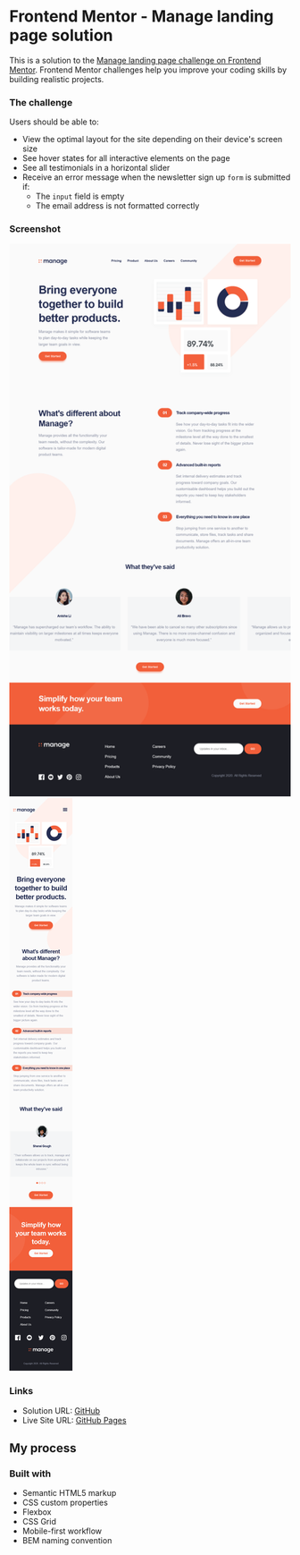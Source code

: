# Frontend Mentor - Manage landing page solution

This is a solution to the [Manage landing page challenge on Frontend Mentor](https://www.frontendmentor.io/challenges/manage-landing-page-SLXqC6P5). Frontend Mentor challenges help you improve your coding skills by building realistic projects.

### The challenge

Users should be able to:

- View the optimal layout for the site depending on their device's screen size
- See hover states for all interactive elements on the page
- See all testimonials in a horizontal slider
- Receive an error message when the newsletter sign up `form` is submitted if:
  - The `input` field is empty
  - The email address is not formatted correctly

### Screenshot

![](./desktop.png)
![](./mobile.png)

### Links

- Solution URL: [GitHub](https://github.com/crackerFactory64/Frontend-Mentor-Projects/tree/main/manage-landing-page-master)
- Live Site URL: [GitHub Pages](https://crackerfactory64.github.io/Frontend-Mentor-Projects/manage-landing-page-master/)

## My process

### Built with

- Semantic HTML5 markup
- CSS custom properties
- Flexbox
- CSS Grid
- Mobile-first workflow
- BEM naming convention
